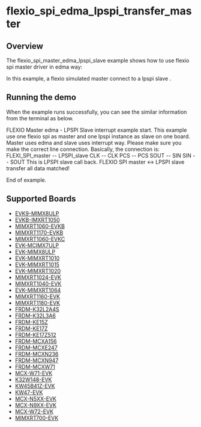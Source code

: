 # flexio_spi_edma_lpspi_transfer_master

## Overview
The flexio_spi_master_edma_lpspi_slave example shows how to use flexio spi master driver in edma way:

In this example, a flexio simulated master connect to a lpspi slave .


## Running the demo
When the example runs successfully, you can see the similar information from the terminal as below.

FLEXIO Master edma - LPSPI Slave interrupt example start.
This example use one flexio spi as master and one lpspi instance as slave on one board.
Master uses edma and slave uses interrupt way.
Please make sure you make the correct line connection. Basically, the connection is:
FLEXI_SPI_master -- LPSPI_slave
      CLK        --    CLK
      PCS        --    PCS
      SOUT       --    SIN
      SIN        --    SOUT
This is LPSPI slave call back.
FLEXIO SPI master <-> LPSPI slave transfer all data matched!

End of example.

## Supported Boards
- [EVK9-MIMX8ULP](../../../../../_boards/evk9mimx8ulp/driver_examples/flexio/spi/edma_lpspi_transfer/master/example_board_readme.md)
- [EVKB-IMXRT1050](../../../../../_boards/evkbimxrt1050/driver_examples/flexio/spi/edma_lpspi_transfer/master/example_board_readme.md)
- [MIMXRT1060-EVKB](../../../../../_boards/evkbmimxrt1060/driver_examples/flexio/spi/edma_lpspi_transfer/master/example_board_readme.md)
- [MIMXRT1170-EVKB](../../../../../_boards/evkbmimxrt1170/driver_examples/flexio/spi/edma_lpspi_transfer/master/example_board_readme.md)
- [MIMXRT1060-EVKC](../../../../../_boards/evkcmimxrt1060/driver_examples/flexio/spi/edma_lpspi_transfer/master/example_board_readme.md)
- [EVK-MCIMX7ULP](../../../../../_boards/evkmcimx7ulp/driver_examples/flexio/spi/edma_lpspi_transfer/master/example_board_readme.md)
- [EVK-MIMX8ULP](../../../../../_boards/evkmimx8ulp/driver_examples/flexio/spi/edma_lpspi_transfer/master/example_board_readme.md)
- [EVK-MIMXRT1010](../../../../../_boards/evkmimxrt1010/driver_examples/flexio/spi/edma_lpspi_transfer/master/example_board_readme.md)
- [EVK-MIMXRT1015](../../../../../_boards/evkmimxrt1015/driver_examples/flexio/spi/edma_lpspi_transfer/master/example_board_readme.md)
- [EVK-MIMXRT1020](../../../../../_boards/evkmimxrt1020/driver_examples/flexio/spi/edma_lpspi_transfer/master/example_board_readme.md)
- [MIMXRT1024-EVK](../../../../../_boards/evkmimxrt1024/driver_examples/flexio/spi/edma_lpspi_transfer/master/example_board_readme.md)
- [MIMXRT1040-EVK](../../../../../_boards/evkmimxrt1040/driver_examples/flexio/spi/edma_lpspi_transfer/master/example_board_readme.md)
- [EVK-MIMXRT1064](../../../../../_boards/evkmimxrt1064/driver_examples/flexio/spi/edma_lpspi_transfer/master/example_board_readme.md)
- [MIMXRT1160-EVK](../../../../../_boards/evkmimxrt1160/driver_examples/flexio/spi/edma_lpspi_transfer/master/example_board_readme.md)
- [MIMXRT1180-EVK](../../../../../_boards/evkmimxrt1180/driver_examples/flexio/spi/edma_lpspi_transfer/master/example_board_readme.md)
- [FRDM-K32L2A4S](../../../../../_boards/frdmk32l2a4s/driver_examples/flexio/spi/edma_lpspi_transfer/master/example_board_readme.md)
- [FRDM-K32L3A6](../../../../../_boards/frdmk32l3a6/driver_examples/flexio/spi/edma_lpspi_transfer/master/example_board_readme.md)
- [FRDM-KE15Z](../../../../../_boards/frdmke15z/driver_examples/flexio/spi/edma_lpspi_transfer/master/example_board_readme.md)
- [FRDM-KE17Z](../../../../../_boards/frdmke17z/driver_examples/flexio/spi/edma_lpspi_transfer/master/example_board_readme.md)
- [FRDM-KE17Z512](../../../../../_boards/frdmke17z512/driver_examples/flexio/spi/edma_lpspi_transfer/master/example_board_readme.md)
- [FRDM-MCXA156](../../../../../_boards/frdmmcxa156/driver_examples/flexio/spi/edma_lpspi_transfer/master/example_board_readme.md)
- [FRDM-MCXE247](../../../../../_boards/frdmmcxe247/driver_examples/flexio/spi/edma_lpspi_transfer/master/example_board_readme.md)
- [FRDM-MCXN236](../../../../../_boards/frdmmcxn236/driver_examples/flexio/spi/edma_lpspi_transfer/master/example_board_readme.md)
- [FRDM-MCXN947](../../../../../_boards/frdmmcxn947/driver_examples/flexio/spi/edma_lpspi_transfer/master/example_board_readme.md)
- [FRDM-MCXW71](../../../../../_boards/frdmmcxw71/driver_examples/flexio/spi/edma_lpspi_transfer/master/example_board_readme.md)
- [MCX-W71-EVK](../../../../../_boards/mcxw71evk/driver_examples/flexio/spi/edma_lpspi_transfer/master/example_board_readme.md)
- [K32W148-EVK](../../../../../_boards/k32w148evk/driver_examples/flexio/spi/edma_lpspi_transfer/master/example_board_readme.md)
- [KW45B41Z-EVK](../../../../../_boards/kw45b41zevk/driver_examples/flexio/spi/edma_lpspi_transfer/master/example_board_readme.md)
- [KW47-EVK](../../../../../_boards/kw47evk/driver_examples/flexio/spi/edma_lpspi_transfer/master/example_board_readme.md)
- [MCX-N5XX-EVK](../../../../../_boards/mcxn5xxevk/driver_examples/flexio/spi/edma_lpspi_transfer/master/example_board_readme.md)
- [MCX-N9XX-EVK](../../../../../_boards/mcxn9xxevk/driver_examples/flexio/spi/edma_lpspi_transfer/master/example_board_readme.md)
- [MCX-W72-EVK](../../../../../_boards/mcxw72evk/driver_examples/flexio/spi/edma_lpspi_transfer/master/example_board_readme.md)
- [MIMXRT700-EVK](../../../../../_boards/mimxrt700evk/driver_examples/flexio/spi/edma_lpspi_transfer/master/example_board_readme.md)
